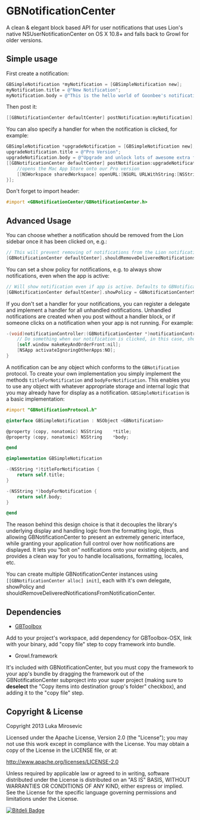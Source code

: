 GBNotificationCenter
============

A clean & elegant block based API for user notifications that uses Lion's native NSUserNotificationCenter on OS X 10.8+ and falls back to Growl for older versions.

Simple usage
------------

First create a notification:

```objective-c
GBSimpleNotification *myNotification = [GBSimpleNotification new];
myNotification.title = @"New Notification";
myNotification.body = @"This is the hello world of Goonbee's notification center";
```

Then post it:

```objective-c
[[GBNotificationCenter defaultCenter] postNotification:myNotification];
```

You can also specify a handler for when the notification is clicked, for example:

```objective-c
GBSimpleNotification *upgradeNotification = [GBSimpleNotification new];
upgradeNotification.title = @"Pro Version";
upgradeNotification.body = @"Upgrade and unlock lots of awesome extra features. Click for more info!";
[[GBNotificationCenter defaultCenter] postNotification:upgradeNotification withHandler:^(id<GBNotification> notification) {
	//opens the Mac App Store onto our Pro version
	[[NSWorkspace sharedWorkspace] openURL:[NSURL URLWithString:[NSString stringWithFormat:@"macappstore://itunes.apple.com/app/id%@?mt=12", @"1234567"]]];
}];
```

Don't forget to import header:

```objective-c
#import <GBNotificationCenter/GBNotificationCenter.h>
```

Advanced Usage
------------

You can choose whether a notification should be removed from the Lion sidebar once it has been clicked on, e.g.:
```objective-c
// This will prevent removing of notifications from the Lion notification center sidebar even after they've been clicked on. Defaults to YES.
[GBNotificationCenter defaultCenter].shouldRemoveDeliveredNotificationsFromNotificationCenter = NO;
```

You can set a show policy for notifications, e.g. to always show notifications, even when the app is active:
```objective-c
// Will show notification even if app is active. Defaults to GBNotificationCenterShowPolicyDefault, which only shows the notification if the app is not active.
[GBNotificationCenter defaultCenter].showPolicy = GBNotificationCenterShowPolicyAlwaysShow;
```

If you don't set a handler for your notifications, you can register a delegate and implement a handler for all unhandled notifications. Unhandled notifications are created when you post without a handler block, or if someone clicks on a notification when your app is not running. For example:

```objective-c
-(void)notificationController:(GBNotificationCenter *)notificationController didActivateWithUnhandledNotification:(id<GBNotification>)notification andNativeNotification:(id)nativeNotification {
    // Do something when our notification is clicked, in this case, show the app's window and make the app active
    [self.window makeKeyAndOrderFront:nil];
    [NSApp activateIgnoringOtherApps:NO];
}
```

A notification can be any object which conforms to the `GBNotification` protocol. To create your own implementation you simply implement the methods `titleForNotification` and `bodyForNotification`. This enables you to use any object with whatever appropriate storage and internal logic that you may already have for display as a notification. `GBSimpleNotification` is a basic implementation:

```objective-c
#import "GBNotificationProtocol.h"

@interface GBSimpleNotification : NSObject <GBNotification>

@property (copy, nonatomic) NSString    *title;
@property (copy, nonatomic) NSString    *body;

@end

@implementation GBSimpleNotification

-(NSString *)titleForNotification {
    return self.title;
}

-(NSString *)bodyForNotification {
    return self.body;
}

@end
```

The reason behind this design choice is that it decouples the library's underlying display and handling logic from the formatting logic, thus allowing GBNotificationCenter to present an extremely generic interface, while granting your application full control over how notifications are displayed. It lets you "bolt on" notifications onto your existing objects, and provides a clean way for you to handle localisations, formatting, locales, etc.

You can create multiple GBNotificationCenter instances using `[[GBNotificationCenter alloc] init]`, each with it's own delegate, showPolicy and shouldRemoveDeliveredNotificationsFromNotificationCenter.

Dependencies
------------

* [GBToolbox](https://github.com/lmirosevic/GBToolbox)

Add to your project's workspace, add dependency for GBToolbox-OSX, link with your binary, add "copy file" step to copy framework into bundle.

* Growl.framework

It's included with GBNotificationCenter, but you must copy the framework to your app's bundle by dragging the framework out of the GBNotificationCenter subproject into your super project (making sure to **deselect** the "Copy items into destination group's folder" checkbox), and adding it to the "copy file" step.

Copyright & License
------------

Copyright 2013 Luka Mirosevic

Licensed under the Apache License, Version 2.0 (the "License"); you may not use this work except in compliance with the License. You may obtain a copy of the License in the LICENSE file, or at:

http://www.apache.org/licenses/LICENSE-2.0

Unless required by applicable law or agreed to in writing, software distributed under the License is distributed on an "AS IS" BASIS, WITHOUT WARRANTIES OR CONDITIONS OF ANY KIND, either express or implied. See the License for the specific language governing permissions and limitations under the License.

[![Bitdeli Badge](https://d2weczhvl823v0.cloudfront.net/lmirosevic/gbnotificationcenter/trend.png)](https://bitdeli.com/free "Bitdeli Badge")
